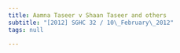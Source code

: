 ```yaml
---
title: Aamna Taseer v Shaan Taseer and others
subtitle: "[2012] SGHC 32 / 10\_February\_2012"
tags: null

---
```


